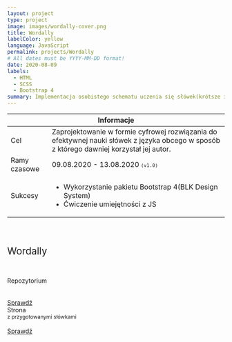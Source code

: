 ```yaml
---
layout: project
type: project
image: images/wordally-cover.png
title: Wordally
labelColor: yellow
language: JavaScript
permalink: projects/Wordally
# All dates must be YYYY-MM-DD format!
date: 2020-08-09
labels:
  - HTML
  - SCSS
  - Bootstrap 4
summary: Implementacja osobistego schematu uczenia się słówek(krótsze interwały uczenia, lepiej zapamiętywane słówka).
---
```


<table class="ui celled striped tablet stackable table">
  <thead>
    <tr><th colspan="3">
      Informacje
    </th>
  </tr></thead>
  <tbody>
    <tr>
      <td>
        <i class="info circle icon"></i> Cel
      </td>
      <td class="justify-text font-balooChettan2">Zaprojektowanie w formie cyfrowej rozwiązania do efektywnej nauki słówek z języka obcego w sposób z którego dawniej korzystał jej autor.</td>
    </tr>
    <tr>
      <td class="collapsing">
        <i class="clock icon"></i> Ramy czasowe
      </td>
      <td class="font-balooChettan2">
      09.08.2020 - 13.08.2020 <small><kbd>(v1.0)</kbd></small>
      </td>
    </tr>
    <tr>
      <td>
        <i class="star icon"></i> Sukcesy
      </td>
      <td>
        <ul class="font-balooChettan2">
          <li>Wykorzystanie pakietu Bootstrap 4(BLK Design System)</li>
          <li>Ćwiczenie umiejętności z JS</li>
        </ul>
      </td>
    </tr>
  </tbody>
</table>

<div class="ui placeholder segment">
  <div class="ui one column stackable center aligned grid">
    <p style="font-size: 160%; padding: 5% 0% 5% 0%;">Wordally</p>
  </div>
  <div class="ui two column stackable center aligned grid">
    <div class="middle aligned row">
      <div class="column">
        <div class="ui icon header font-balooChettan2">
          <i class="github icon"></i>
          Repozytorium<br/><br/>
        </div>
        <br>
        <a href="https://github.com/trolit/Wordally" target="_blank">
        <div class="ui animated javascript button" onclick="this.blur();" tabindex="0">
          <div class="visible content font-balooChettan2">Sprawdź</div>
          <div class="hidden content">
            <i class="right arrow icon"></i>
          </div>
        </div>
        </a>
      </div>
      <div class="column">
        <div class="ui icon header font-balooChettan2">
          <i class="newspaper outline icon"></i>
          Strona<br><span style="font-size: 12px;">z przygotowanymi słówkami</span>
        </div>
        <br>
        <a href="https://trolit.github.io/Wordally/?&word=dog&translation=pies&word=cat&translation=kot&word=ogre&translation=ogr&word=pigeon&translation=go%C5%82%C4%85b&word=monster&translation=potw%C3%B3r&word=fire&translation=ogie%C5%84&word=kitchen&translation=kuchnia&word=house&translation=dom&word=shoot&translation=strzela%C4%87" target="_blank">
        <div class="ui animated javascript button" onclick="this.blur();" tabindex="0">
          <div class="visible content font-balooChettan2">Sprawdź</div>
          <div class="hidden content">
            <i class="right arrow icon"></i>
          </div>
        </div>
        </a>
      </div>
    </div>
  </div>
</div>